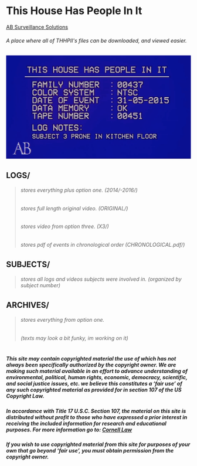 # This House Has People In It

[AB Surveillance Solutions](http://absurveillancesolutions.com/)

###### A place where all of THHPII's files can be downloaded, and viewed easier.

![00451](./TITLE.png)

## LOGS/

> ###### stores everything plus option one. (2014/-2016/)
>
> ###### stores full length original video. (ORIGINAL/)
>
> ###### stores video from option three. (X3/)
>
> ###### stores pdf of events in chronological order (CHRONOLOGICAL.pdf/)

## SUBJECTS/

> ###### stores all logs and videos subjects were involved in. (organized by subject number)

## ARCHIVES/

> ###### stores everything from option one.
>
> ###### (texts may look a bit funky, im working on it)

#

#

#

##### This site may contain copyrighted material the use of which has not always been specifically authorized by the copyright owner. We are making such material available in an effort to advance understanding of environmental, political, human rights, economic, democracy, scientific, and social justice issues, etc. we believe this constitutes a ‘fair use’ of any such copyrighted material as provided for in section 107 of the US Copyright Law.

##### In accordance with Title 17 U.S.C. Section 107, the material on this site is distributed without profit to those who have expressed a prior interest in receiving the included information for research and educational purposes. For more information go to: [Cornell Law](http://www.law.cornell.edu/uscode/17/107.shtml)

##### If you wish to use copyrighted material from this site for purposes of your own that go beyond ‘fair use’, you must obtain permission from the copyright owner.
